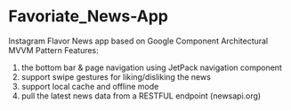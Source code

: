 # Favoriate_News-App
Instagram Flavor News app based on Google Component Architectural MVVM Pattern
Features:
1. the bottom bar & page navigation using JetPack navigation component
2. support swipe gestures for liking/disliking the news
3. support local cache and offline mode
4. pull the latest news data from a RESTFUL endpoint (newsapi.org)
